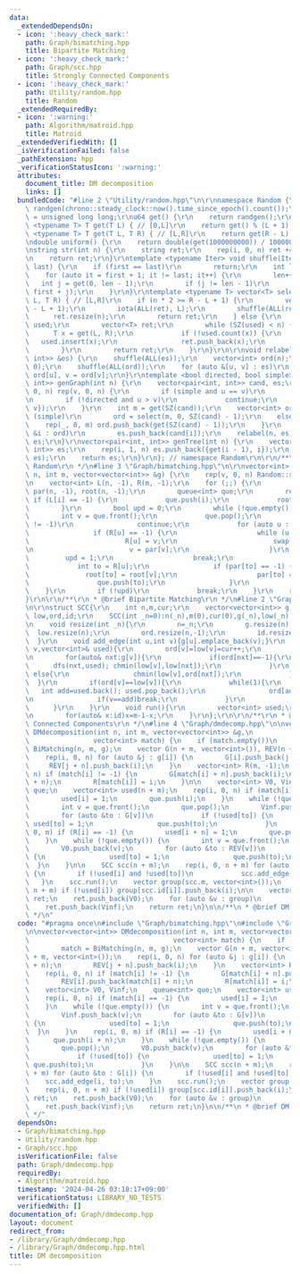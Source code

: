```yaml
---
data:
  _extendedDependsOn:
  - icon: ':heavy_check_mark:'
    path: Graph/bimatching.hpp
    title: Bipartite Matching
  - icon: ':heavy_check_mark:'
    path: Graph/scc.hpp
    title: Strongly Connected Components
  - icon: ':heavy_check_mark:'
    path: Utility/random.hpp
    title: Random
  _extendedRequiredBy:
  - icon: ':warning:'
    path: Algorithm/matroid.hpp
    title: Matroid
  _extendedVerifiedWith: []
  _isVerificationFailed: false
  _pathExtension: hpp
  _verificationStatusIcon: ':warning:'
  attributes:
    document_title: DM decomposition
    links: []
  bundledCode: "#line 2 \"Utility/random.hpp\"\n\r\nnamespace Random {\r\nmt19937_64\
    \ randgen(chrono::steady_clock::now().time_since_epoch().count());\r\nusing u64\
    \ = unsigned long long;\r\nu64 get() {\r\n    return randgen();\r\n}\r\ntemplate\
    \ <typename T> T get(T L) { // [0,L]\r\n    return get() % (L + 1);\r\n}\r\ntemplate\
    \ <typename T> T get(T L, T R) { // [L,R]\r\n    return get(R - L) + L;\r\n}\r\
    \ndouble uniform() {\r\n    return double(get(1000000000)) / 1000000000;\r\n}\r\
    \nstring str(int n) {\r\n    string ret;\r\n    rep(i, 0, n) ret += get('a', 'z');\r\
    \n    return ret;\r\n}\r\ntemplate <typename Iter> void shuffle(Iter first, Iter\
    \ last) {\r\n    if (first == last)\r\n        return;\r\n    int len = 1;\r\n\
    \    for (auto it = first + 1; it != last; it++) {\r\n        len++;\r\n     \
    \   int j = get(0, len - 1);\r\n        if (j != len - 1)\r\n            iter_swap(it,\
    \ first + j);\r\n    }\r\n}\r\ntemplate <typename T> vector<T> select(int n, T\
    \ L, T R) { // [L,R]\r\n    if (n * 2 >= R - L + 1) {\r\n        vector<T> ret(R\
    \ - L + 1);\r\n        iota(ALL(ret), L);\r\n        shuffle(ALL(ret));\r\n  \
    \      ret.resize(n);\r\n        return ret;\r\n    } else {\r\n        unordered_set<T>\
    \ used;\r\n        vector<T> ret;\r\n        while (SZ(used) < n) {\r\n      \
    \      T x = get(L, R);\r\n            if (!used.count(x)) {\r\n             \
    \   used.insert(x);\r\n                ret.push_back(x);\r\n            }\r\n\
    \        }\r\n        return ret;\r\n    }\r\n}\r\n\r\nvoid relabel(int n, vector<pair<int,\
    \ int>> &es) {\r\n    shuffle(ALL(es));\r\n    vector<int> ord(n);\r\n    iota(ALL(ord),\
    \ 0);\r\n    shuffle(ALL(ord));\r\n    for (auto &[u, v] : es)\r\n        u =\
    \ ord[u], v = ord[v];\r\n}\r\ntemplate <bool directed, bool simple> vector<pair<int,\
    \ int>> genGraph(int n) {\r\n    vector<pair<int, int>> cand, es;\r\n    rep(u,\
    \ 0, n) rep(v, 0, n) {\r\n        if (simple and u == v)\r\n            continue;\r\
    \n        if (!directed and u > v)\r\n            continue;\r\n        cand.push_back({u,\
    \ v});\r\n    }\r\n    int m = get(SZ(cand));\r\n    vector<int> ord;\r\n    if\
    \ (simple)\r\n        ord = select(m, 0, SZ(cand) - 1);\r\n    else {\r\n    \
    \    rep(_, 0, m) ord.push_back(get(SZ(cand) - 1));\r\n    }\r\n    for (auto\
    \ &i : ord)\r\n        es.push_back(cand[i]);\r\n    relabel(n, es);\r\n    return\
    \ es;\r\n}\r\nvector<pair<int, int>> genTree(int n) {\r\n    vector<pair<int,\
    \ int>> es;\r\n    rep(i, 1, n) es.push_back({get(i - 1), i});\r\n    relabel(n,\
    \ es);\r\n    return es;\r\n}\r\n}; // namespace Random\r\n\r\n/**\r\n * @brief\
    \ Random\r\n */\n#line 3 \"Graph/bimatching.hpp\"\n\r\nvector<int> BiMatching(int\
    \ n, int m, vector<vector<int>> &g) {\r\n    rep(v, 0, n) Random::shuffle(ALL(g[v]));\r\
    \n    vector<int> L(n, -1), R(m, -1);\r\n    for (;;) {\r\n        vector<int>\
    \ par(n, -1), root(n, -1);\r\n        queue<int> que;\r\n        rep(i, 0, n)\
    \ if (L[i] == -1) {\r\n            que.push(i);\r\n            root[i] = i;\r\n\
    \        }\r\n        bool upd = 0;\r\n        while (!que.empty()) {\r\n    \
    \        int v = que.front();\r\n            que.pop();\r\n            if (L[root[v]]\
    \ != -1)\r\n                continue;\r\n            for (auto u : g[v]) {\r\n\
    \                if (R[u] == -1) {\r\n                    while (u != -1) {\r\n\
    \                        R[u] = v;\r\n                        swap(L[v], u);\r\
    \n                        v = par[v];\r\n                    }\r\n           \
    \         upd = 1;\r\n                    break;\r\n                }\r\n    \
    \            int to = R[u];\r\n                if (par[to] == -1) {\r\n      \
    \              root[to] = root[v];\r\n                    par[to] = v;\r\n   \
    \                 que.push(to);\r\n                }\r\n            }\r\n    \
    \    }\r\n        if (!upd)\r\n            break;\r\n    }\r\n    return L;\r\n\
    }\r\n\r\n/**\r\n * @brief Bipartite Matching\r\n */\n#line 2 \"Graph/scc.hpp\"\
    \n\r\nstruct SCC{\r\n    int n,m,cur;\r\n    vector<vector<int>> g;\r\n    vector<int>\
    \ low,ord,id;\r\n    SCC(int _n=0):n(_n),m(0),cur(0),g(_n),low(_n),ord(_n,-1),id(_n){}\r\
    \n    void resize(int _n){\r\n        n=_n;\r\n        g.resize(n);\r\n      \
    \  low.resize(n);\r\n        ord.resize(n,-1);\r\n        id.resize(n);\r\n  \
    \  }\r\n    void add_edge(int u,int v){g[u].emplace_back(v);}\r\n    void dfs(int\
    \ v,vector<int>& used){\r\n        ord[v]=low[v]=cur++;\r\n        used.emplace_back(v);\r\
    \n        for(auto& nxt:g[v]){\r\n            if(ord[nxt]==-1){\r\n          \
    \      dfs(nxt,used); chmin(low[v],low[nxt]);\r\n            }\r\n           \
    \ else{\r\n                chmin(low[v],ord[nxt]);\r\n            }\r\n      \
    \  }\r\n        if(ord[v]==low[v]){\r\n            while(1){\r\n             \
    \   int add=used.back(); used.pop_back();\r\n                ord[add]=n; id[add]=m;\r\
    \n                if(v==add)break;\r\n            }\r\n            m++;\r\n  \
    \      }\r\n    }\r\n    void run(){\r\n        vector<int> used;\r\n        rep(v,0,n)if(ord[v]==-1)dfs(v,used);\r\
    \n        for(auto& x:id)x=m-1-x;\r\n    }\r\n};\r\n\r\n/**\r\n * @brief Strongly\
    \ Connected Components\r\n */\n#line 4 \"Graph/dmdecomp.hpp\"\n\nvector<vector<int>>\
    \ DMdecomposition(int n, int m, vector<vector<int>> &g,\n                    \
    \                vector<int> match) {\n    if (match.empty())\n        match =\
    \ BiMatching(n, m, g);\n    vector G(n + m, vector<int>()), REV(n + m, vector<int>());\n\
    \    rep(i, 0, n) for (auto &j : g[i]) {\n        G[i].push_back(j + n);\n   \
    \     REV[j + n].push_back(i);\n    }\n    vector<int> R(m, -1);\n    rep(i, 0,\
    \ n) if (match[i] != -1) {\n        G[match[i] + n].push_back(i);\n        REV[i].push_back(match[i]\
    \ + n);\n        R[match[i]] = i;\n    }\n\n    vector<int> V0, Vinf;\n    queue<int>\
    \ que;\n    vector<int> used(n + m);\n    rep(i, 0, n) if (match[i] == -1) {\n\
    \        used[i] = 1;\n        que.push(i);\n    }\n    while (!que.empty()) {\n\
    \        int v = que.front();\n        que.pop();\n        Vinf.push_back(v);\n\
    \        for (auto &to : G[v])\n            if (!used[to]) {\n               \
    \ used[to] = 1;\n                que.push(to);\n            }\n    }\n    rep(i,\
    \ 0, m) if (R[i] == -1) {\n        used[i + n] = 1;\n        que.push(i + n);\n\
    \    }\n    while (!que.empty()) {\n        int v = que.front();\n        que.pop();\n\
    \        V0.push_back(v);\n        for (auto &to : REV[v])\n            if (!used[to])\
    \ {\n                used[to] = 1;\n                que.push(to);\n          \
    \  }\n    }\n\n    SCC scc(n + m);\n    rep(i, 0, n + m) for (auto &to : G[i])\
    \ {\n        if (!used[i] and !used[to])\n            scc.add_edge(i, to);\n \
    \   }\n    scc.run();\n    vector group(scc.m, vector<int>());\n    rep(i, 0,\
    \ n + m) if (!used[i]) group[scc.id[i]].push_back(i);\n\n    vector<vector<int>>\
    \ ret;\n    ret.push_back(V0);\n    for (auto &v : group)\n        ret.push_back(v);\n\
    \    ret.push_back(Vinf);\n    return ret;\n}\n\n/**\n * @brief DM decomposition\n\
    \ */\n"
  code: "#pragma once\n#include \"Graph/bimatching.hpp\"\n#include \"Graph/scc.hpp\"\
    \n\nvector<vector<int>> DMdecomposition(int n, int m, vector<vector<int>> &g,\n\
    \                                    vector<int> match) {\n    if (match.empty())\n\
    \        match = BiMatching(n, m, g);\n    vector G(n + m, vector<int>()), REV(n\
    \ + m, vector<int>());\n    rep(i, 0, n) for (auto &j : g[i]) {\n        G[i].push_back(j\
    \ + n);\n        REV[j + n].push_back(i);\n    }\n    vector<int> R(m, -1);\n\
    \    rep(i, 0, n) if (match[i] != -1) {\n        G[match[i] + n].push_back(i);\n\
    \        REV[i].push_back(match[i] + n);\n        R[match[i]] = i;\n    }\n\n\
    \    vector<int> V0, Vinf;\n    queue<int> que;\n    vector<int> used(n + m);\n\
    \    rep(i, 0, n) if (match[i] == -1) {\n        used[i] = 1;\n        que.push(i);\n\
    \    }\n    while (!que.empty()) {\n        int v = que.front();\n        que.pop();\n\
    \        Vinf.push_back(v);\n        for (auto &to : G[v])\n            if (!used[to])\
    \ {\n                used[to] = 1;\n                que.push(to);\n          \
    \  }\n    }\n    rep(i, 0, m) if (R[i] == -1) {\n        used[i + n] = 1;\n  \
    \      que.push(i + n);\n    }\n    while (!que.empty()) {\n        int v = que.front();\n\
    \        que.pop();\n        V0.push_back(v);\n        for (auto &to : REV[v])\n\
    \            if (!used[to]) {\n                used[to] = 1;\n               \
    \ que.push(to);\n            }\n    }\n\n    SCC scc(n + m);\n    rep(i, 0, n\
    \ + m) for (auto &to : G[i]) {\n        if (!used[i] and !used[to])\n        \
    \    scc.add_edge(i, to);\n    }\n    scc.run();\n    vector group(scc.m, vector<int>());\n\
    \    rep(i, 0, n + m) if (!used[i]) group[scc.id[i]].push_back(i);\n\n    vector<vector<int>>\
    \ ret;\n    ret.push_back(V0);\n    for (auto &v : group)\n        ret.push_back(v);\n\
    \    ret.push_back(Vinf);\n    return ret;\n}\n\n/**\n * @brief DM decomposition\n\
    \ */"
  dependsOn:
  - Graph/bimatching.hpp
  - Utility/random.hpp
  - Graph/scc.hpp
  isVerificationFile: false
  path: Graph/dmdecomp.hpp
  requiredBy:
  - Algorithm/matroid.hpp
  timestamp: '2024-04-26 03:18:17+09:00'
  verificationStatus: LIBRARY_NO_TESTS
  verifiedWith: []
documentation_of: Graph/dmdecomp.hpp
layout: document
redirect_from:
- /library/Graph/dmdecomp.hpp
- /library/Graph/dmdecomp.hpp.html
title: DM decomposition
---
```

